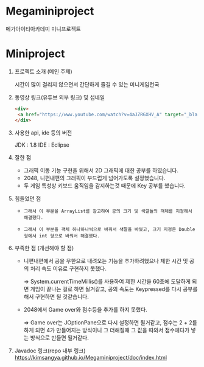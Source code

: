 # Megaminiproject
메가아이티아카데미 미니프로젝트
# Miniproject

1. 프로젝트 소개 (메인 주제) 

   시간이 많이 걸리지 않으면서 간단하게 즐길 수 있는 미니게임천국

2. 동영상 링크(유튜브 외부 링크) 및 섬네일 

   ```html
   <div>
   	<a href="https://www.youtube.com/watch?v=4aJZRGXHV_A" target="_blank"><image src = "https://img.youtube.com/vi/4aJZRGXHV_A/mqdefault.jpg"></a>	
   </div>
   ```

   

 3. 사용한 api, ide 등의 버전

    JDK : 1.8
    IDE : Eclipse

    

 4. 잘한 점 

    - 그래픽 이동 기능 구현을 위해서 2D 그래픽에 대한 공부를 하였습니다. 
    - 2048, 니편내편의 그래픽이 부드럽게 넘어가도록 설정했습니다.
    - 두 게임 특성상 키보드 움직임을 감지하는것 때문에 Key 공부를 했습니다.

 5. 힘들었던 점 

    - ~~~ 공의 움직임을 구현할때 색깔과 내려오는 방식을 이해를 하지 못했다. 
      그래서 이 부분을 ArrayList를 참고하여 공의 크기 및 색깔들의 객체를 지정해서 해결했다.
      ~~~

    - ~~~~ 2048에서 크기 지정과 각각 2,4,8,16..등등의 색깔을 바꿀수없었다.
      그래서 이 부분을 객체 하나하나씩으로 바꿔서 색깔을 바꿨고, 크기 지정은 Double형에서 int 형으로 바꿔서 해결했다.
      ~~~~

 6. 부족한 점 (개선해야 할 점) 

    - 니편내편에서 공을 무한으로 내려오는 기능을 추가하려했으나 제한 시간 및 공의 처리 속도 이유로 구현하지 못했다. 

      => System.currentTimeMillis()를 사용하여 제한 시간을 60초에 도달하게 되면 게임이 끝나는 걸로 하면 될거같고, 공의 속도는  Keypressed를 다시 공부를 해서 구현하면 될 것같습니다.

    - 2048에서 Game over와 점수등을 추가를 하지 못했다.

      => Game over는 JOptionPane으로 다시 설정하면 될거같고, 점수는 2 + 2를 하게 되면 4가 만들어지는 방식이니 그 더해질때 그 값을 따와서 점수에다가 넣는 방식으로 만들면 될거같다.

 7. Javadoc 링크(repo 내부 링크)
    https://kimsangya.github.io/Megaminiproject/doc/index.html 

